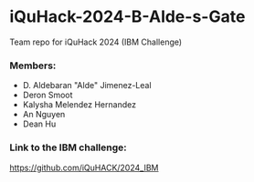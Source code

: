# iQuHack-2024-B-Alde-s-Gate
Team repo for iQuHack 2024 (IBM Challenge)
### Members:
- D. Aldebaran "Alde" Jimenez-Leal
- Deron Smoot
- Kalysha Melendez Hernandez
- An Nguyen
- Dean Hu
### Link to the IBM challenge:
https://github.com/iQuHACK/2024_IBM
